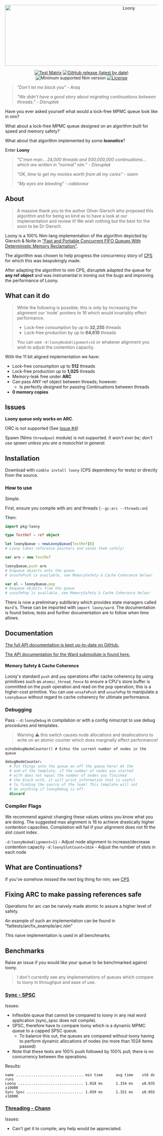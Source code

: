 
<div align="center">
	<br>
	<a href="https://github.com/nim-works/loony">
		<img src="papers/header.svg" width="800" height="200" alt="Loony">
	</a>
	<br>

[![Test Matrix](https://github.com/disruptek/cps/workflows/CI/badge.svg)](https://github.com/shayanhabibi/loony/actions?query=workflow%3ACI)
[![GitHub release (latest by date)](https://img.shields.io/github/v/release/shayanhabibi/loony?style=flat)](https://github.com/shayanhabibi/loony/releases/latest)
![Minimum supported Nim version](https://img.shields.io/badge/nim-1.5.1%2B-informational?style=flat&logo=nim)
[![License](https://img.shields.io/github/license/shayanhabibi/loony?style=flat)](#license)
</div>

<!-- # Loony -->
>*"Don't let me block you" - Araq*
>
>*"We didn't have a good story about migrating continuations between threads." - Disruptek*

Have you ever asked yourself what would a lock-free MPMC queue look like in nim?

What about a lock-free MPMC queue designed on an algorithm built for speed and memory safety?

What about that algorithm implemented by some ***loonatics***?

Enter **Loony**

>*"C'mon man... 24,000 threads and 500,000,000 continuations... which are written in "normal" nim." - Disruptek*
>
>*"OK, time to get my monies worth from all my cores" - saem*
>
>*"My eyes are bleeding" - cabboose*

## About

> A massive thank you to the author Oliver Giersch who proposed this algorithm and for being so kind as to have a look at our implementation and review it! We wish nothing but the best for the soon to be Dr Giersch.


Loony is a 100% Nim-lang implementation of the algorithm depicted by Giersch & Nolte in ["Fast
and Portable Concurrent FIFO Queues With Deterministic Memory Reclamation"](papers/GierschEtAl.pdf).

The algorithm was chosen to help progress the concurrency story of [CPS](https://github.com/nim-works/cps) for which this was bespokingly made.

After adapting the algorithm to nim CPS, disruptek adapted the queue for **any ref object** and was instrumental in ironing out the bugs and improving the performance of Loony.

## What can it do

> While the following is possible; this is only by increasing the alignment our 'node' pointers to 16 which would invariably effect performance.
>- Lock-free consumption by up to **32,255** threads
>- Lock-free production by up to **64,610** threads
>
> You can use `-d:loonyNodeAlignment=16` or whatever alignment you wish to adjust the contention capacity.

With the 11 bit aligned implementation we have:
- Lock-free consumption up to **512** threads
- Lock-free production up to **1,025** threads
- Memory-leak free under **ARC**
- Can pass ANY ref object between threads; however:
  - Is perfectly designed for passing Continuations between threads
- **0 memory copies**

## Issues

**Loony queue only works on ARC**.

ORC is not supported (See [Issue #4](https://github.com/shayanhabibi/loony/issues/4))

Spawn (Nims `threadpool` module) is not supported. *It won't ever be; don't use spawn unless you are a masochist in general.*
## Installation

Download with `nimble install loony` (CPS dependency for tests) or directly from the source.

### How to use

Simple.

First, ensure you compile with arc and threads (`--gc:arc --threads:on`)

Then:
```nim
import pkg/loony

type TestRef = ref object

let loonyQueue = newLoonyQueue[TestRef]()
# Loony takes reference pointers and sends them safely!

var aro = new TestRef

loonyQueue.push aro
# Enqueue objects onto the queue
# unsafePush is available, see MemorySafety & Cache Coherance below!

var el = loonyQueue.pop
# Dequeue objects from the queue
# unsafePop is available, see MemorySafety & Cache Coherance below!
```

There is now a preliminary sublibrary which provides state managers called `Ward`'s.
These can be imported with `import loony/ward`. The documentation is found below,
tests and further documentation are to follow when time allows.

## Documentation

[The full API documentation is kept up-to-date on GitHub.](https://nim-works.github.io/loony/loony.html)

[The API documentation for the Ward submodule is found here.](https://nim-works.github.io/loony/loony/ward.html)

#### Memory Safety & Cache Coherence

Loony's standard `push` and `pop` operations offer cache coherency by using
primitives such as `atomic_thread_fence` to ensure a CPU's store buffer is
committed on the push operation and read on the pop operation; this is a
higher-cost primitive. You can use `unsafePush` and `unsafePop` to manipulate
a `LoonyQueue` without regard to cache coherency for ultimate performance.

### Debugging

Pass `--d:loonyDebug` in compilation or with a config nimscript to use debug
procedures and templates.

> Warning :warning: this switch causes node allocations and deallocations to
> write on an atomic counter which does marginally effect performance!

`echoDebugNodeCounter() # Echos the current number of nodes in the queue`

```nim
debugNodeCounter:
  # Put things onto the queue an off the queue here! At the
  # end of the template, if the number of nodes you started
  # with does not equal the number of nodes you finished
  # the block with, it will print information that is useful
  # to finding the source of the leak! This template will not
  # do anything if loonyDebug is off.
  discard
```

### Compiler Flags

We recommend against changing these values unless you know what you are doing. The suggested max alignment is 16 to achieve drastically higher contention capacities. Compilation will fail if your alignment does not fit the slot count index.

`-d:loonyNodeAlignment=11` - Adjust node alignment to increase/decrease contention capacity
`-d:loonySlotCount=1024` - Adjust the number of slots in each node

## What are Continuations?

If you've somehow missed the next big thing for nim; see [CPS](https://github.com/nim-works/cps)

## Fixing ARC to make passing references safe

Operations for arc can be naively made atomic to assure a higher level of safety.

An example of such an implementation can be found in "failtests/arcfix_example/arc.nim"

This naive implementation is used in all benchmarks.

## Benchmarks

Raise an issue if you would like your queue to be benchmarked against loony.

> I don't currently see any implementations of queues which compare to loony in throughput and ease of use.

### [Sync - SPSC](https://github.com/planetis-im/sync)

Issues:

- Inflexible queue that cannot be compared to loony in any real word application (sync_spsc does not compile).
- SPSC, therefore have to compare loony which is a dynamic MPMC queue to a capped SPSC queue.
  - To balance this out, the queues are compared without loony having to perform dynamic allocations of nodes (no more than 1024 items passed)
- Note that these tests are 100% push followed by 100% pull; there is no concurrency between the operations.

Results:

```
name ............................... min time      avg time    std dv   runs
Loony .............................. 1.018 ms      1.154 ms    ±0.035  x10000
Sync Spsc .......................... 1.039 ms      1.151 ms    ±0.055  x10000
```

### [Threading - Chann](https://github.com/nim-lang/threading)

Issues:

- Can't get it to compile; any help would be appreciated.